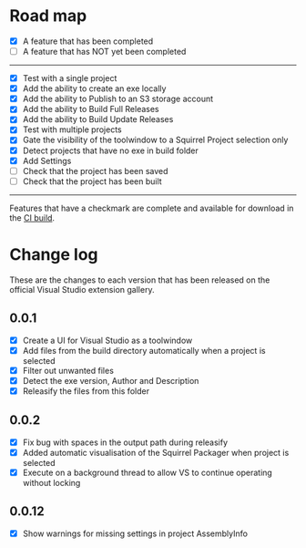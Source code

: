 # Road map

- [x] A feature that has been completed
- [ ] A feature that has NOT yet been completed
---
- [x] Test with a single project
- [x] Add the ability to create an exe locally
- [x] Add the ability to Publish to an S3 storage account
- [x] Add the ability to Build Full Releases
- [x] Add the ability to Build Update Releases
- [x] Test with multiple projects
- [x] Gate the visibility of the toolwindow to a Squirrel Project selection only
- [x] Detect projects that have no exe in build folder
- [x] Add Settings
- [ ] Check that the project has been saved
- [ ] Check that the project has been built
---
Features that have a checkmark are complete and available for
download in the
[CI build](http://vsixgallery.com/extension/VS.Squirrel.Chris.Pulman.b619c884-a2aa-4750-8433-bdca671f6d26/).

# Change log

These are the changes to each version that has been released
on the official Visual Studio extension gallery.

## 0.0.1

- [x] Create a UI for Visual Studio as a toolwindow
- [x] Add files from the build directory automatically when a project is selected
- [x] Filter out unwanted files
- [x] Detect the exe version, Author and Description
- [x] Releasify the files from this folder

## 0.0.2
- [x] Fix bug with spaces in the output path during releasify
- [x] Added automatic visualisation of the Squirrel Packager when project is selected
- [x] Execute on a background thread to allow VS to continue operating without locking

## 0.0.12
- [x] Show warnings for missing settings in project AssemblyInfo